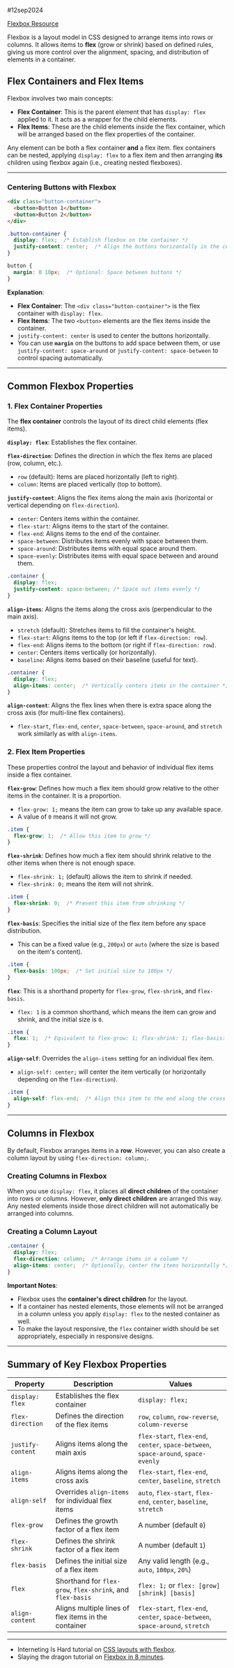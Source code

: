 #12sep2024 

[Flexbox Resource](https://developer.mozilla.org/en-US/docs/Learn/CSS/CSS_layout/Flexbox)

Flexbox is a layout model in CSS designed to arrange items into rows or columns. It allows items to **flex** (grow or shrink) based on defined rules, giving us more control over the alignment, spacing, and distribution of elements in a container.

## **Flex Containers and Flex Items**

Flexbox involves two main concepts:
- **Flex Container**: This is the parent element that has `display: flex` applied to it. It acts as a wrapper for the child elements.
- **Flex Items**: These are the child elements inside the flex container, which will be arranged based on the flex properties of the container.

Any element can be both a flex container **and** a flex item. 
flex containers can be nested, applying `display: flex` to a flex item and then arranging **its** children using flexbox again (i.e., creating nested flexboxes).

---

### Centering Buttons with Flexbox

```html
<div class="button-container">
  <button>Button 1</button>
  <button>Button 2</button>
</div>
```

```css
.button-container {
  display: flex;  /* Establish flexbox on the container */
  justify-content: center;  /* Align the buttons horizontally in the center */
}

button {
  margin: 0 10px;  /* Optional: Space between buttons */
}
```

**Explanation**:
- **Flex Container**: The `<div class="button-container">` is the flex container with `display: flex`.
- **Flex Items**: The two `<button>` elements are the flex items inside the container.
- `justify-content: center` is used to center the buttons horizontally.
- You can use **`margin`** on the buttons to add space between them, or use `justify-content: space-around` or `justify-content: space-between` to control spacing automatically.

---

## **Common Flexbox Properties**

### **1. Flex Container Properties**

The **flex container** controls the layout of its direct child elements (flex items).

**`display: flex`**: Establishes the flex container.   

**`flex-direction`**: Defines the direction in which the flex items are placed (row, column, etc.).
  - `row` (default): Items are placed horizontally (left to right).
  - `column`: Items are placed vertically (top to bottom).

**`justify-content`**: Aligns the flex items along the main axis (horizontal or vertical depending on `flex-direction`).
  - `center`: Centers items within the container.
  - `flex-start`: Aligns items to the start of the container.
  - `flex-end`: Aligns items to the end of the container.
  - `space-between`: Distributes items evenly with space between them.
  - `space-around`: Distributes items with equal space around them.
  - `space-evenly`: Distributes items with equal space between and around them.

```css
.container {
  display: flex;
  justify-content: space-between; /* Space out items evenly */
}
```

**`align-items`**: Aligns the items along the cross axis (perpendicular to the main axis).
  - `stretch` (default): Stretches items to fill the container's height.
  - `flex-start`: Aligns items to the top (or left if `flex-direction: row`).
  - `flex-end`: Aligns items to the bottom (or right if `flex-direction: row`).
  - `center`: Centers items vertically (or horizontally).
  - `baseline`: Aligns items based on their baseline (useful for text).

```css
.container {
  display: flex;
  align-items: center;  /* Vertically centers items in the container */
}
```

**`align-content`**: Aligns the flex lines when there is extra space along the cross axis (for multi-line flex containers).
  - `flex-start`, `flex-end`, `center`, `space-between`, `space-around`, and `stretch` work similarly as with `align-items`.

### **2. Flex Item Properties**

These properties control the layout and behavior of individual flex items inside a flex container.

**`flex-grow`**: Defines how much a flex item should grow relative to the other items in the container. It is a proportion.
  - `flex-grow: 1;` means the item can grow to take up any available space. 
  - A value of `0` means it will not grow.

```css
.item {
  flex-grow: 1;  /* Allow this item to grow */
}
```

**`flex-shrink`**: Defines how much a flex item should shrink relative to the other items when there is not enough space. 
  - `flex-shrink: 1;` (default) allows the item to shrink if needed.
  - `flex-shrink: 0;` means the item will not shrink.

```css
.item {
  flex-shrink: 0;  /* Prevent this item from shrinking */
}
```

**`flex-basis`**: Specifies the initial size of the flex item before any space distribution. 
  - This can be a fixed value (e.g., `200px`) or `auto` (where the size is based on the item's content).

```css
.item {
  flex-basis: 100px;  /* Set initial size to 100px */
}
```

**`flex`**: This is a shorthand property for `flex-grow`, `flex-shrink`, and `flex-basis`. 
  - `flex: 1` is a common shorthand, which means the item can grow and shrink, and the initial size is `0`.

```css
.item {
  flex: 1;  /* Equivalent to flex-grow: 1; flex-shrink: 1; flex-basis: 0; */
}
```

**`align-self`**: Overrides the `align-items` setting for an individual flex item.
  - `align-self: center;` will center the item vertically (or horizontally depending on the `flex-direction`).

```css
.item {
  align-self: flex-end;  /* Align this item to the end along the cross axis */
}
```

---

## **Columns in Flexbox**

By default, Flexbox arranges items in a **row**. However, you can also create a column layout by using `flex-direction: column;`.

### **Creating Columns in Flexbox**

When you use `display: flex`, it places all **direct children** of the container into rows or columns. However, **only direct children** are arranged this way. Any nested elements inside those direct children will not automatically be arranged into columns.

### **Creating a Column Layout**

```css
.container {
  display: flex;
  flex-direction: column;  /* Arrange items in a column */
  align-items: center;  /* Optionally, center the items horizontally */
}
```

**Important Notes**:
- Flexbox uses the **container's direct children** for the layout. 
- If a container has nested elements, those elements will not be arranged in a column unless you apply `display: flex` to the nested container as well.
- To make the layout responsive, the `flex` container width should be set appropriately, especially in responsive designs.

---

## **Summary of Key Flexbox Properties**

| **Property**        | **Description**                                               | **Values**                                                                 |
|---------------------|---------------------------------------------------------------|---------------------------------------------------------------------------|
| `display: flex`     | Establishes the flex container                                | `display: flex;`                                                           |
| `flex-direction`    | Defines the direction of the flex items                       | `row`, `column`, `row-reverse`, `column-reverse`                           |
| `justify-content`   | Aligns items along the main axis                              | `flex-start`, `flex-end`, `center`, `space-between`, `space-around`, `space-evenly` |
| `align-items`       | Aligns items along the cross axis                             | `flex-start`, `flex-end`, `center`, `baseline`, `stretch`                 |
| `align-self`        | Overrides `align-items` for individual flex items             | `auto`, `flex-start`, `flex-end`, `center`, `baseline`, `stretch`         |
| `flex-grow`         | Defines the growth factor of a flex item                      | A number (default `0`)                                                   |
| `flex-shrink`       | Defines the shrink factor of a flex item                      | A number (default `1`)                                                   |
| `flex-basis`        | Defines the initial size of a flex item                       | Any valid length (e.g., `auto`, `100px`, `20%`)                           |
| `flex`              | Shorthand for `flex-grow`, `flex-shrink`, and `flex-basis`    | `flex: 1;` or `flex: [grow] [shrink] [basis]`                             |
| `align-content`     | Aligns multiple lines of flex items in the container          | `flex-start`, `flex-end`, `center`, `space-between`, `space-around`, `stretch` |

---


- Interneting Is Hard tutorial on [CSS layouts with flexbox](https://internetingishard.netlify.app/html-and-css/flexbox/index.html).
- Slaying the dragon tutorial on [Flexbox in 8 minutes](https://youtu.be/phWxA89Dy94?si=UOXlsTa0BMfQYG3q).




 